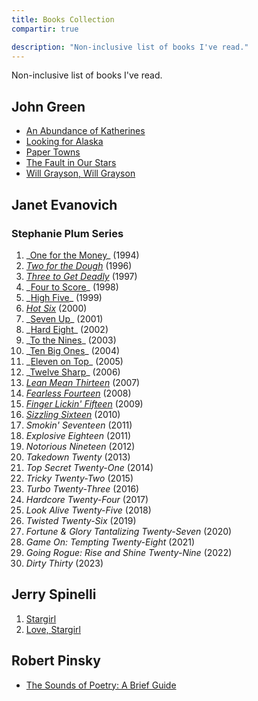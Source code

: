 ```yaml
---
title: Books Collection
compartir: true

description: "Non-inclusive list of books I've read."
---
```


Non-inclusive list of books I've read.

## John Green

- [An Abundance of Katherines](https://www.librarything.com/work/2569212)
- [Looking for Alaska](https://www.librarything.com/work/30329846)
- [Paper Towns](https://www.librarything.com/work/5105584)
- [The Fault in Our Stars](https://www.librarything.com/work/11456497)
- [Will Grayson, Will Grayson](https://www.librarything.com/work/8463786)

## Janet Evanovich

### Stephanie Plum Series

1. _[One for the Money](https://en.wikipedia.org/wiki/One_for_the_Money_(novel) "One for the Money (novel)")\_ (1994)
2. _[Two for the Dough](https://en.wikipedia.org/wiki/Two_for_the_Dough 'Two for the Dough')_ (1996)
3. _[Three to Get Deadly](https://en.wikipedia.org/wiki/Three_to_Get_Deadly 'Three to Get Deadly')_ (1997)
4. _[Four to Score](https://en.wikipedia.org/wiki/Four_to_Score_(novel) "Four to Score (novel)")\_ (1998)
5. _[High Five](https://en.wikipedia.org/wiki/High_Five_(novel))\_ (1999)
6. _[Hot Six](https://en.wikipedia.org/wiki/Hot_Six 'Hot Six')_ (2000)
7. _[Seven Up](https://en.wikipedia.org/wiki/Seven_Up_(novel) "Seven Up (novel)")\_ (2001)
8. _[Hard Eight](https://en.wikipedia.org/wiki/Hard_Eight_(novel) "Hard Eight (novel)")\_ (2002)
9. _[To the Nines](https://en.wikipedia.org/wiki/To_the_Nines_(novel) "To the Nines (novel)")\_ (2003)
10. _[Ten Big Ones](https://en.wikipedia.org/wiki/Ten_Big_Ones_(novel) "Ten Big Ones (novel)")\_ (2004)
11. _[Eleven on Top](https://en.wikipedia.org/wiki/Eleven_on_Top_(novel) "Eleven on Top (novel)")\_ (2005)
12. _[Twelve Sharp](https://en.wikipedia.org/wiki/Twelve_Sharp_(novel) "Twelve Sharp (novel)")\_ (2006)
13. _[Lean Mean Thirteen](https://en.wikipedia.org/wiki/Lean_Mean_Thirteen 'Lean Mean Thirteen')_ (2007)
14. _[Fearless Fourteen](https://en.wikipedia.org/wiki/Fearless_Fourteen 'Fearless Fourteen')_ (2008)
15. _[Finger Lickin' Fifteen](https://en.wikipedia.org/wiki/Finger_Lickin%27_Fifteen "Finger Lickin' Fifteen")_ (2009)
16. _[Sizzling Sixteen](https://en.wikipedia.org/wiki/Sizzling_Sixteen 'Sizzling Sixteen')_ (2010)
17. _Smokin' Seventeen_ (2011)
18. _Explosive Eighteen_ (2011)
19. _Notorious Nineteen_ (2012)
20. _Takedown Twenty_ (2013)
21. _Top Secret Twenty-One_ (2014)
22. _Tricky Twenty-Two_ (2015)
23. _Turbo Twenty-Three_ (2016)
24. _Hardcore Twenty-Four_ (2017)
25. _Look Alive Twenty-Five_ (2018)
26. _Twisted Twenty-Six_ (2019)
27. _Fortune & Glory Tantalizing Twenty-Seven_ (2020)
28. _Game On: Tempting Twenty-Eight_ (2021)
29. _Going Rogue: Rise and Shine Twenty-Nine_ (2022)
30. _Dirty Thirty_ (2023)

## Jerry Spinelli

1. [Stargirl](<https://en.wikipedia.org/wiki/Stargirl_(novel)>)
2. [Love, Stargirl](https://en.wikipedia.org/wiki/Love,_Stargirl)

## Robert Pinsky

- [The Sounds of Poetry: A Brief Guide](https://www.librarything.com/work/121193)
